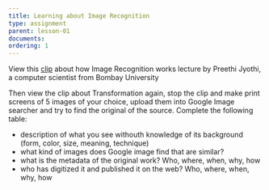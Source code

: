 ```yaml
---
title: Learning about Image Recognition 
type: assignment
parent: lesson-01
documents:
ordering: 1
---
```


View this [clip](https://www.ted.com/talks/fei_fei_li_how_we_re_teaching_computers_to_understand_pictures?utm_campaign=tedspread--a&utm_medium=referral&utm_source=tedcomshare) about how Image Recognition works 
 lecture by Preethi Jyothi, a computer scientist from Bombay University 
 
<!-- more -->

Then view the clip about Transformation again, stop the clip and make print screens of 5 images of your choice, upload them into Google     Image searcher and try to find the original of the source.
Complete the following table:

- description of what you see withouth knowledge of its background (form, color, size, meaning, technique)
- what kind of images does Google image find that are similar?
- what is the metadata of the original work? Who, where, when, why, how
- who has digitized it and published it on the web? Who, where, when, why, how
 
 
 
 
 
 



 












